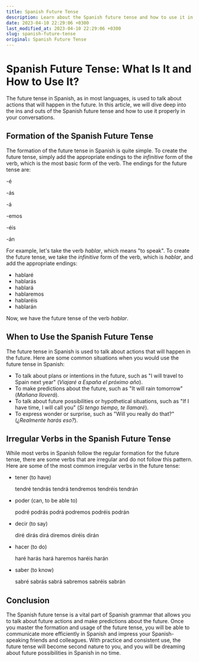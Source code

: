 ```yaml
---
title: Spanish Future Tense
description: Learn about the Spanish future tense and how to use it in your conversations
date: 2023-04-10 22:29:06 +0300
last_modified_at: 2023-04-10 22:29:06 +0300
slug: spanish-future-tense
original: Spanish Future Tense
---
```

# Spanish Future Tense: What Is It and How to Use It?

The future tense in Spanish, as in most languages, is used to talk about actions that will happen in the future. In this article, we will dive deep into the ins and outs of the Spanish future tense and how to use it properly in your conversations.

## Formation of the Spanish Future Tense

The formation of the future tense in Spanish is quite simple. To create the future tense, simply add the appropriate endings to the *infinitive* form of the verb, which is the most basic form of the verb. The endings for the future tense are:

-é

-ás

-á

-emos

-éis

-án

For example, let's take the verb *hablar*, which means "to speak". To create the future tense, we take the *infinitive* form of the verb, which is *hablar*, and add the appropriate endings:

- hablaré
- hablarás
- hablará
- hablaremos
- hablaréis
- hablarán

Now, we have the future tense of the verb *hablar*.

## When to Use the Spanish Future Tense

The future tense in Spanish is used to talk about actions that will happen in the future. Here are some common situations when you would use the future tense in Spanish:

- To talk about plans or intentions in the future, such as "I will travel to Spain next year" (*Viajaré a España el próximo año*).
- To make predictions about the future, such as "It will rain tomorrow" (*Mañana lloverá*).
- To talk about future possibilities or hypothetical situations, such as "If I have time, I will call you" (*Si tengo tiempo, te llamaré*).
- To express wonder or surprise, such as "Will you really do that?" (*¿Realmente harás eso?*).

## Irregular Verbs in the Spanish Future Tense

While most verbs in Spanish follow the regular formation for the future tense, there are some verbs that are irregular and do not follow this pattern. Here are some of the most common irregular verbs in the future tense:

- tener (to have)

  tendré
  tendrás
  tendrá
  tendremos
  tendréis
  tendrán

- poder (can, to be able to)

  podré
  podrás
  podrá
  podremos
  podréis
  podrán

- decir (to say)

  diré
  dirás
  dirá
  diremos
  diréis
  dirán

- hacer (to do)

  haré
  harás
  hará
  haremos
  haréis
  harán

- saber (to know)

  sabré
  sabrás
  sabrá
  sabremos
  sabréis
  sabrán

## Conclusion

The Spanish future tense is a vital part of Spanish grammar that allows you to talk about future actions and make predictions about the future. Once you master the formation and usage of the future tense, you will be able to communicate more efficiently in Spanish and impress your Spanish-speaking friends and colleagues. With practice and consistent use, the future tense will become second nature to you, and you will be dreaming about future possibilities in Spanish in no time.